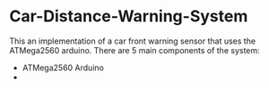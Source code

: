 # Car-Distance-Warning-System

This an implementation of a car front warning sensor that uses the ATMega2560 arduino.
There are 5 main components of the system:
- ATMega2560 Arduino
- 
